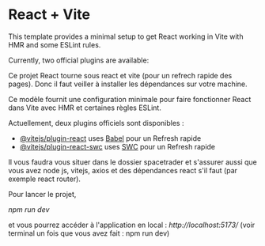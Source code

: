 # React + Vite

This template provides a minimal setup to get React working in Vite with HMR and some ESLint rules.

Currently, two official plugins are available:

Ce projet React tourne sous react et vite (pour un refrech rapide des pages).
Donc il faut veiller à installer les dépendances sur votre machine.

Ce modèle fournit une configuration minimale pour faire fonctionner React dans Vite avec HMR et certaines règles ESLint.

Actuellement, deux plugins officiels sont disponibles :

- [@vitejs/plugin-react](https://github.com/vitejs/vite-plugin-react/blob/main/packages/plugin-react/README.md) uses [Babel](https://babeljs.io/) pour un Refresh rapide
- [@vitejs/plugin-react-swc](https://github.com/vitejs/vite-plugin-react-swc) uses [SWC](https://swc.rs/) pour un Refresh rapide

Il vous faudra vous situer dans le dossier spacetrader et s'assurer aussi que vous avez node js, vitejs, axios et des dépendances react s'il faut (par exemple react router).

Pour lancer le projet,

_npm run dev_

et vous pourrez accéder à l'application en local : _http://localhost:5173/_ (voir terminal un fois que vous avez fait : npm run dev)
